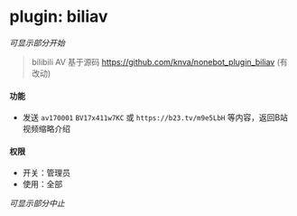 # plugin: biliav

*可显示部分开始*

> bilibili AV
> 基于源码 https://github.com/knva/nonebot_plugin_biliav (有改动)

#### 功能

- 发送 `av170001` `BV17x411w7KC` 或 `https://b23.tv/m9e5LbH` 等内容，返回B站视频缩略介绍

#### 权限

- 开关：管理员
- 使用：全部

*可显示部分中止*
